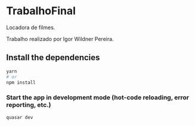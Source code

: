 # TrabalhoFinal

Locadora de filmes.

Trabalho realizado por Igor Wildner Pereira.


## Install the dependencies
```bash
yarn
# or
npm install
```

### Start the app in development mode (hot-code reloading, error reporting, etc.)
```bash
quasar dev
```
